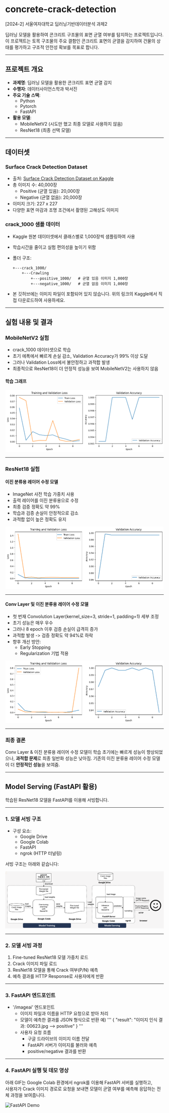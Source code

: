 # concrete-crack-detection
[2024-2] 서울여자대학교 딥러닝기반데이터분석 과제2

딥러닝 모델을 활용하여 콘크리트 구조물의 표면 균열 여부를 탐지하는 프로젝트입니다.
이 프로젝트는 토목 구조물의 주요 결함인 콘크리트 표면의 균열을 감지하여 건물의 상태를 평가하고 구조적 안전성 확보를 목표로 합니다.

---

## 프로젝트 개요

- **과제명**: 딥러닝 모델을 활용한 콘크리트 표면 균열 감지
- **수행자**: 데이터사이언스학과 박서진
- **주요 기술 스택**:
  - Python
  - Pytorch
  - FastAPI
- **활용 모델**:
  - MobileNetV2 (시도만 했고 최종 모델로 사용하지 않음)
  - ResNet18 (최종 선택 모델)
 
---

## 데이터셋

### Surface Crack Detection Dataset

- 출처: [Surface Crack Detection Dataset on Kaggle](https://www.kaggle.com/datasets/arunrk7/surface-crack-detection)
- 총 이미지 수: 40,000장
  - Positive (균열 있음): 20,000장
  - Negative (균열 없음): 20,000장
- 이미지 크기: 227 x 227
- 다양한 표면 마감과 조명 조건에서 촬영된 고해상도 이미지

### crack_1000 샘플 데이터

- Kaggle 원본 데이터셋에서 클래스별로 1,000장씩 샘플링하여 사용
- 학습시간을 줄이고 실험 편의성을 높이기 위함
- 폴더 구조:
  ```
  +---crack_1000/
      +---Crawling
          +---positive_1000/   # 균열 있음 이미지 1,000장
          +---negative_1000/   # 균열 없음 이미지 1,000장
  ```

- 본 깃허브에는 이미지 파일이 포함되어 있지 않습니다. 위의 링크의 Kaggle에서 직접 다운로드하여 사용하세요.

---

## 실험 내용 및 결과

### MobileNetV2 실험

- crack_1000 데이터셋으로 학습
- 초기 에폭에서 빠르게 손실 감소, Validation Accuracy가 99% 이상 도달
- 그러나 Validation Loss에서 불안정하고 과적합 발생
- 최종적으로 ResNet18이 더 안정적 성능을 보여 MobileNetV2는 사용하지 않음

#### 학습 그래프

![MobileNet Training Summary](docs/images/mobilenet_training_summary.png)

---

### ResNet18 실험

#### 이진 분류용 레이어 수정 모델

- ImageNet 사전 학습 가중치 사용
- 출력 레이어를 이진 분류용으로 수정
- 최종 검증 정확도 약 99%
- 학습과 검증 손실이 안정적으로 감소
- 과적합 없이 높은 정확도 유지

![ResNet Binary Layer Training Summary](docs/images/resnet18_binary_layer_training_summary.png)

---

#### Conv Layer 및 이진 분류용 레이어 수정 모델

- 첫 번재 Convolution Layer(kernel_size=3, stride=1, padding=1) 세부 조정
- 초기 성능은 매우 우수
- 그러나 8 epoch 이후 검증 손실이 급격히 증가
- 과적합 발생 -> 검증 정확도 약 94%로 하락
- 향후 개선 방안:
  - Early Stopping
  - Regularization 기법 적용

![ResNet18 Conv & Binary Layer Training Summary](docs/images/resnet18_conv_and_binary_layer_training_summary.png)

---

### 최종 결론
Conv Layer & 이진 분류용 레이어 수정 모델이 학습 초기에는 빠르게 성능이 향상되었으나, **과적합 문제**로 최종 일반화 성능은 낮아짐. 기존의 이진 분류용 레이어 수정 모델이 더 **안정적인 성능**을 보여줌.

---

## Model Serving (FastAPI 활용)

학습된 ResNet18 모델을 FastAPI를 이용해 서빙합니다.

---

### 1. 모델 서빙 구조

- 구성 요소:
  - Google Drive
  - Google Colab
  - FastAPI
  - ngrok (HTTP 터널링)

서빙 구조는 아래와 같습니다:

![FastAPI Serving Flow](docs/images/fastapi_serving_flow.png)

---

### 2. 모델 서빙 과정

1. Fine-tuned ResNet18 모델 가중치 로드
2. Crack 이미지 파일 로드
3. ResNet18 모델을 통해 Crack 여부(P/N) 예측
4. 예측 결과를 HTTP Response로 사용자에게 반환

---

### 3. FastAPI 엔드포인트

- '/imageai' 엔드포인트
  - 이미지 파일과 이름을 HTTP 요청으로 받아 처리
  - 모델이 예측한 결과를 JSON 형식으로 반환
    예)
    '''
    {
    "result": "이미지 인식 결과: 00623.jpg --> positive"
    }
    '''
  - 사용자 요청 흐름
    - 구글 드라이브의 이미지 이름 전달
    - FastAPI 서버가 이미지를 불러와 예측
    - positive/negative 결과를 반환

---

### 4. FastAPI 실행 및 데모 영상

아래 GIF는 Google Colab 환경에서 ngrok를 이용해 FastAPI 서버를 실행하고,  
사용자가 Crack 이미지 경로로 요청을 보내면 모델이 균열 여부를 예측해 응답하는 전체 과정을 보여줍니다.

![FastAPI Demo](docs/images/구현영상_deep_learning_inference_fastapi_Chromegif.gif)




